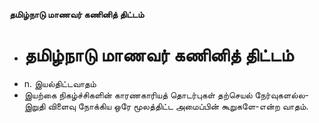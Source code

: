 **தமிழ்நாடு மாணவர் கணினித் திட்டம்**
- # தமிழ்நாடு மாணவர் கணினித் திட்டம்
- n. இயல்திட்டவாதம்
- இயற்கை நிகழ்ச்சிகளின் காரணகாரியத் தொடர்புகள் தற்செயல் நேர்வுகளல்ல-இறுதி விளைவு நோக்கிய ஒரே மூலத்திட்ட அமைப்பின் கூறுகளே-என்ற வாதம்.


